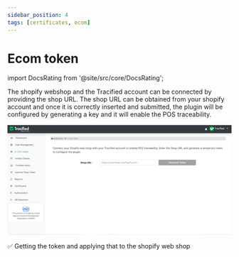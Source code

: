 ```yaml
---
sidebar_position: 4
tags: [certificates, ecom]
---
```


# Ecom token
import DocsRating from '@site/src/core/DocsRating';

The shopify webshop and the Tracified account can be connected by providing the shop URL. The shop URL can be obtained from your shopify account and once it is correctly inserted and submitted, the plugin will be configured by generating a key and it will enable the POS traceability.  

![MarineGEO circle logo](../static/img/ecom.png "MarineGEO logo")

:white_check_mark: Getting the token and applying that to the shopify web shop


<DocsRating pageName="Ecom Token" />